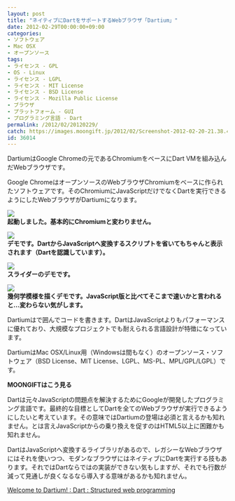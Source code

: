 ```yaml
---
layout: post
title: "ネイティブにDartをサポートするWebブラウザ「Dartium」"
date: 2012-02-29T00:00:00+09:00
categories:
- ソフトウェア
- Mac OSX
- オープンソース
tags: 
- ライセンス - GPL
- OS - Linux
- ライセンス - LGPL
- ライセンス - MIT License
- ライセンス - BSD License
- ライセンス - Mozilla Public License
- ブラウザ
- プラットフォーム - GUI
- プログラミング言語 - Dart
permalink: /2012/02/20120229/
catch: https://images.moongift.jp/2012/02/Screenshot-2012-02-20-21.38.40_thumb.png
id: 36014
---
```

DartiumはGoogle Chromeの元であるChromiumをベースにDart VMを組み込んだWebブラウザです。

  

Google ChromeはオープンソースのWebブラウザChromiumをベースに作られたソフトウェアです。そのChromiumにJavaScriptだけでなくDartを実行できるようにしたWebブラウザがDartiumになります。

  

[![](https://images.moongift.jp/2012/02/Screenshot-2012-02-20-21.32.01_thumb.png)](https://images.moongift.jp/2012/02/Screenshot-2012-02-20-21.32.01.png)  
**起動しました。基本的にChromiumと変わりません。**

  

[![](https://images.moongift.jp/2012/02/Screenshot-2012-02-20-21.36.35_thumb.png)](https://images.moongift.jp/2012/02/Screenshot-2012-02-20-21.36.35.png)  
**デモです。DartからJavaScriptへ変換するスクリプトを省いてもちゃんと表示されます（Dartを認識しています）。**

  

[![](https://images.moongift.jp/2012/02/Screenshot-2012-02-20-21.38.40_thumb.png)](https://images.moongift.jp/2012/02/Screenshot-2012-02-20-21.38.40.png)  
**スライダーのデモです。**

  

[![](https://images.moongift.jp/2012/02/Screenshot-2012-02-20-21.39.10_thumb.png)](https://images.moongift.jp/2012/02/Screenshot-2012-02-20-21.39.10.png)  
**幾何学模様を描くデモです。JavaScript版と比べてそこまで速いかと言われると…変わらない気がします。**

  

Dartiumは<script type="application/dart"></script>で囲んでコードを書きます。DartはJavaScriptよりもパフォーマンスに優れており、大規模なプロジェクトでも耐えられる言語設計が特徴になっています。

  
<!--more-->  

DartiumはMac OSX/Linux用（Windowsは間もなく）のオープンソース・ソフトウェア（BSD License、MIT License、LGPL、MS-PL、MPL/GPL/LGPL）です。

  
  
  

**MOONGIFTはこう見る**

  

Dartは元々JavaScriptの問題点を解決するためにGoogleが開発したプログラミング言語です。最終的な目標としてDartを全てのWebブラウザが実行できるようにしたいと考えています。その意味ではDartiumの登場は必須と言えるかも知れません。とは言えJavaScriptからの乗り換えを促すのはHTML5以上に困難かも知れません。

  

DartはJavaScriptへ変換するライブラリがあるので、レガシーなWebブラウザにはそれを使いつつ、モダンなブラウザにはネイティブにDartを実行する技もあります。それではDartならではの実装ができない気もしますが、それでも行数が減って見通しが良くなるなら導入する意味があるかも知れません。

  

[Welcome to Dartium! : Dart : Structured web programming](http://www.dartlang.org/dartium/home.html)

